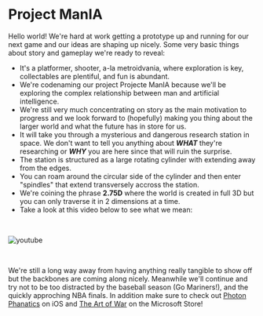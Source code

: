 # Project ManIA

Hello world! We're hard at work getting a prototype up and running for our next game and our ideas are shaping up nicely. Some very basic things about story and gameplay we're ready to reveal:


* It's a platformer, shooter, a-la metroidvania, where exploration is key, collectables are plentiful, and fun is abundant.
* We're codenaming our project Projecte ManIA because we'll be exploring the complex relationship between man and artificial intelligence.
* We're still very much concentrating on story as the main motivation to progress and we look forward to (hopefully) making you thing about the larger world and what the future has in store for us.
* It will take you through a mysterious and dangerous research station in space. We don't want to tell you anything about **_WHAT_** they're researching or **_WHY_** you are here since that will ruin the surprise.
* The station is structured as a large rotating cylinder with extending away from the edges.
* You can roam around the circular side of the cylinder and then enter "spindles" that extend transversely accross the station.
* We're coining the phrase **2.75D** where the world is created in full 3D but you can only traverse it in 2 dimensions at a time.
* Take a look at this video below to see what we mean:

&nbsp;

![youtube](ORLf0jRMyIg)

&nbsp;

We're still a long way away from having anything really tangible to show off but the backbones are coming along nicely. Meanwhile we'll continue and try not to be too distracted by the baseball season (Go Mariners!), and the quickly approching NBA finals.
In addition make sure to check out [Photon Phanatics](/projects/photon-phantics) on iOS and [The Art of War](/projects/the-art-of-war) on the Microsoft Store!